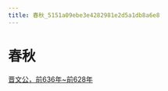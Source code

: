 ```yaml
---
title: 春秋_5151a09ebe3e4282981e2d5a1db8a6e8
---
```


# 春秋

[晋文公，前636年~前628年](%E6%98%A5%E7%A7%8B%205151a09ebe3e4282981e2d5a1db8a6e8/%E6%99%8B%E6%96%87%E5%85%AC%EF%BC%8C%E5%89%8D636%E5%B9%B4~%E5%89%8D628%E5%B9%B4%202c6b200a844c499a9064119f465d2723.md)
